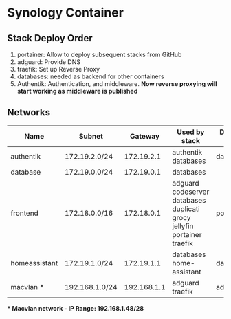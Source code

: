 # Synology Container

## Stack Deploy Order

1. portainer: Allow to deploy subsequent stacks from GitHub
2. adguard: Provide DNS
3. traefik: Set up Reverse Proxy
4. databases: needed as backend for other containers
5. Authentik: Authentication, and middleware.
**Now reverse proxying will start working as middleware is published**

## Networks
|Name|Subnet|Gateway|Used by stack|Defined in|
|-|-|-|-|-|
|authentik|172.19.2.0/24|172.19.2.1|authentik</br>databases|databases|
|database|172.19.0.0/24|172.19.0.1|databases|
|frontend|172.18.0.0/16|172.18.0.1|adguard</br>codeserver</br>databases</br>duplicati</br>grocy</br>jellyfin</br>portainer</br>traefik|portainer|
|homeassistant|172.19.1.0/24|172.19.1.1|databases</br>home-assistant|databases|
|macvlan *|192.168.1.0/24|192.168.1.1|adguard</br>traefik|adguard|

**\* Macvlan network - IP Range: 192.168.1.48/28**
